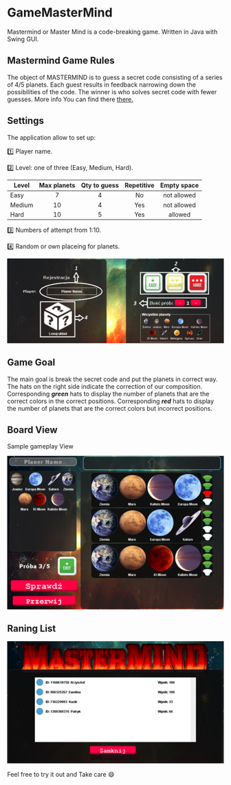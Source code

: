 # GameMasterMind

Mastermind or Master Mind is a code-breaking game. Written in Java with Swing GUI.

## Mastermind Game Rules

   The object of MASTERMIND is to guess a secret code consisting of a series of 4/5
planets. Each guest results in feedback narrowing down the possibilities of the
code. The winner is who solves secret code with fewer guesses.
More info You can find there [there.](https://en.wikipedia.org/wiki/Mastermind_(board_game))

## Settings

The application allow to set up:

:one:  Player name.

:two: Level: one of three (Easy, Medium, Hard).

|    Level      |   Max planets | Qty to guess     |Repetitive    |   Empty space 
| ------------- |:-------------:| :---------------:|:------------:|:-------------:
| Easy          |      7        |         4        |    No        | not allowed
| Medium        |     10        |         4        |    Yes       | not allowed
| Hard          |     10        |         5        |    Yes       |   allowed

:three: Numbers of attempt from 1:10.

:four:  Random or own placeing for planets.


![alt text1](https://github.com/potepa606/GameMasterMind/blob/master/src/main/java/GUI/images/Readme_First_Panel.png "Game Panel")

## Game Goal 

The main goal is break the secret code and put the planets in correct way.
The hats on the right side indicate the correction of our composition. 
Corresponding ***green*** hats to display the number of planets that are the correct colors in the correct positions.
Corresponding ***red*** hats to display the number of planets that are the correct colors but incorrect positions.

 
## Board View

Sample gameplay View
 
![alt text](https://github.com/potepa606/GameMasterMind/blob/master/src/main/java/GUI/images/Readme_Game_Panel.PNG "Setup")

## Raning List

![alt text](https://github.com/potepa606/GameMasterMind/blob/master/src/main/java/GUI/images/Readme_Ranking.PNG "Ranking")

Feel free to try it out and
Take care
:smile:







